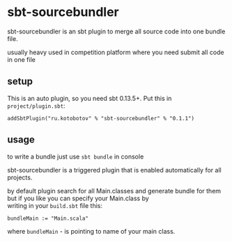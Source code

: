 sbt-sourcebundler
====================

sbt-sourcebundler is an sbt plugin to merge all source code into one bundle file.

usually heavy used in competition platform where you need submit all code in one file

setup
-----

This is an auto plugin, so you need sbt 0.13.5+. Put this in `project/plugin.sbt`:

```sbtshell
addSbtPlugin("ru.kotobotov" % "sbt-sourcebundler" % "0.1.1")
```

usage
-----

to write a bundle just use `sbt bundle` in console

sbt-sourcebundler is a triggered plugin that is enabled automatically for all projects.

by default plugin search for all Main.classes and generate bundle for them
but if you like you can specify your Main.class by  
writing in your `build.sbt` file this:

```sbtshell
bundleMain := "Main.scala"
```

where `bundleMain` - is pointing to name of your main class.

